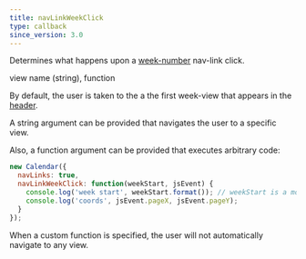 ```yaml
---
title: navLinkWeekClick
type: callback
since_version: 3.0
---
```


Determines what happens upon a [week-number](weekNumbers) nav-link click.

<div class='spec' markdown='1'>
view name (string), function
</div>

By default, the user is taken to the a the first week-view that appears in the [header](header).

A string argument can be provided that navigates the user to a specific view.

Also, a function argument can be provided that executes arbitrary code:

```js
new Calendar({
  navLinks: true,
  navLinkWeekClick: function(weekStart, jsEvent) {
    console.log('week start', weekStart.format()); // weekStart is a moment
    console.log('coords', jsEvent.pageX, jsEvent.pageY);
  }
});
```

When a custom function is specified, the user will not automatically navigate to any view.
